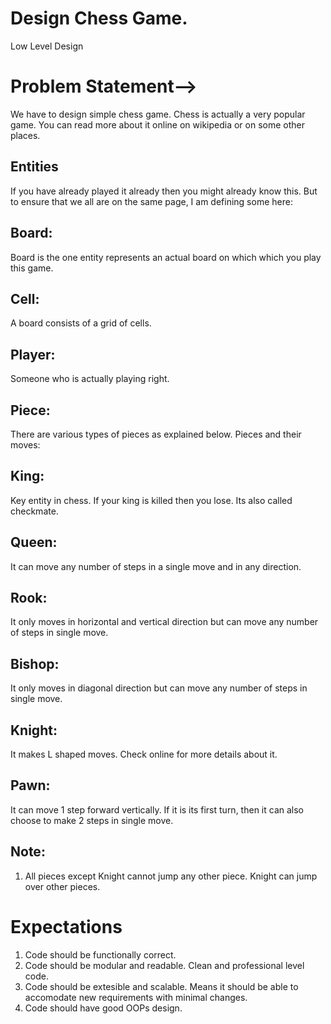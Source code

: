# Design Chess Game.
Low Level Design

# Problem Statement-->
We have to design simple chess game. Chess is actually a very popular game. You can read more about it online on wikipedia or on some other places.

## Entities
If you have already played it already then you might already know this. But to ensure that we all are on the same page, I am defining some here:


## Board:
 Board is the one entity represents an actual board on which which you play this game.
## Cell:
 A board consists of a grid of cells.
## Player:
 Someone who is actually playing right.
## Piece:
 There are various types of pieces as explained below.
Pieces and their moves:
## King:
 Key entity in chess. If your king is killed then you lose. Its also called checkmate.
## Queen:
 It can move any number of steps in a single move and in any direction.
## Rook:
 It only moves in horizontal and vertical direction but can move any number of steps in single move.
## Bishop:
 It only moves in diagonal direction but can move any number of steps in single move.
## Knight:
 It makes L shaped moves. Check online for more details about it.
## Pawn:
 It can move 1 step forward vertically. If it is its first turn, then it can also choose to make 2 steps in single move.
## Note: 
1. All pieces except Knight cannot jump any other piece. Knight can jump over other pieces.
# Expectations
1. Code should be functionally correct.
2. Code should be modular and readable. Clean and professional level code.
3. Code should be extesible and scalable. Means it should be able to accomodate new requirements with minimal changes.
4. Code should have good OOPs design.

